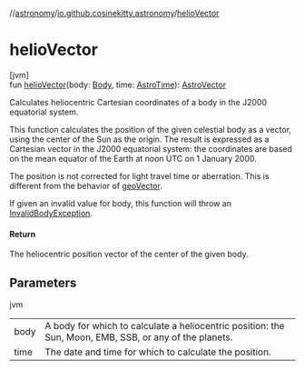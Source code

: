 //[astronomy](../../index.md)/[io.github.cosinekitty.astronomy](index.md)/[helioVector](helio-vector.md)

# helioVector

[jvm]\
fun [helioVector](helio-vector.md)(body: [Body](-body/index.md), time: [AstroTime](-astro-time/index.md)): [AstroVector](-astro-vector/index.md)

Calculates heliocentric Cartesian coordinates of a body in the J2000 equatorial system.

This function calculates the position of the given celestial body as a vector, using the center of the Sun as the origin.  The result is expressed as a Cartesian vector in the J2000 equatorial system: the coordinates are based on the mean equator of the Earth at noon UTC on 1 January 2000.

The position is not corrected for light travel time or aberration. This is different from the behavior of [geoVector](geo-vector.md).

If given an invalid value for body, this function will throw an [InvalidBodyException](-invalid-body-exception/index.md).

#### Return

The heliocentric position vector of the center of the given body.

## Parameters

jvm

| | |
|---|---|
| body | A body for which to calculate a heliocentric position:     the Sun, Moon, EMB, SSB, or any of the planets. |
| time | The date and time for which to calculate the position. |
